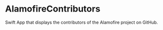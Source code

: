 # AlamofireContributors

Swift App that displays the contributors of the Alamofire project on GitHub.
